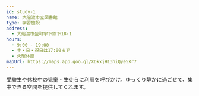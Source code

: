 ```yaml
---
id: study-1
name: 大船渡市立図書館
type: 学習施設
address:
  - 大船渡市盛町字下舘下18-1
hours:
  - 9:00 - 19:00
  - 土・日・祝日は17:00まで
  - 火曜休館
mapUrl: https://maps.app.goo.gl/XDkxjH13hiQye5Xr7
---
```


受験生や休校中の児童・生徒らに利用を呼びかけ。ゆっくり静かに過ごせて、集中できる空間を提供してくれます。
